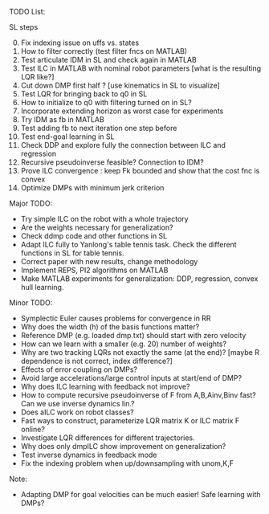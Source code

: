 TODO List:

SL steps

0. Fix indexing issue on uffs vs. states
3. How to filter correctly (test filter fncs on MATLAB)
4. Test articulate IDM in SL and check again in MATLAB
5. Test ILC in MATLAB with nominal robot parameters
   [what is the resulting LQR like?]
6. Cut down DMP first half ? [use kinematics in SL to visualize]
7. Test LQR for bringing back to q0 in SL
8. How to initialize to q0 with filtering turned on in SL?
9. Incorporate extending horizon as worst case for experiments
10. Try IDM as fb in MATLAB
11. Test adding fb to next iteration one step before
12. Test end-goal learning in SL
13. Check DDP and explore fully the connection between ILC and regression
14. Recursive pseudoinverse feasible? Connection to IDM?
15. Prove ILC convergence : keep Fk bounded and show that the cost fnc is convex
16. Optimize DMPs with minimum jerk criterion

Major TODO:

- Try simple ILC on the robot with a whole trajectory
- Are the weights necessary for generalization? 
- Check ddmp code and other functions in SL
- Adapt ILC fully to Yanlong's table tennis task. Check the different functions in SL for table tennis.
- Correct paper with new results, change methodology
- Implement REPS, PI2 algorithms on MATLAB
- Make MATLAB experiments for generalization: DDP, regression, convex hull learning. 

Minor TODO:

- Symplectic Euler causes problems for convergence in RR
- Why does the width (h) of the basis functions matter?
- Reference DMP (e.g. loaded dmp.txt) should start with zero velocity
- How can we learn with a smaller (e.g. 20) number of weights?
- Why are two tracking LQRs not exactly the same (at the end)? 
  [maybe R dependence is not correct, index difference?]
- Effects of error coupling on DMPs?
- Avoid large accelerations/large control inputs at start/end
  of DMP?
- Why does ILC learning with feedback not improve?
- How to compute recursive pseudoinverse of F from A,B,Ainv,Binv fast? Can we use inverse dynamics lin.?
- Does aILC work on robot classes?
- Fast ways to construct, parameterize LQR matrix K or ILC matrix F online?
- Investigate LQR differences for different trajectories.
- Why does only dmpILC show improvement on generalization?
- Test inverse dynamics in feedback mode
- Fix the indexing problem when up/downsampling with unom,K,F

Note:

- Adapting DMP for goal velocities can be much easier! Safe learning with DMPs?